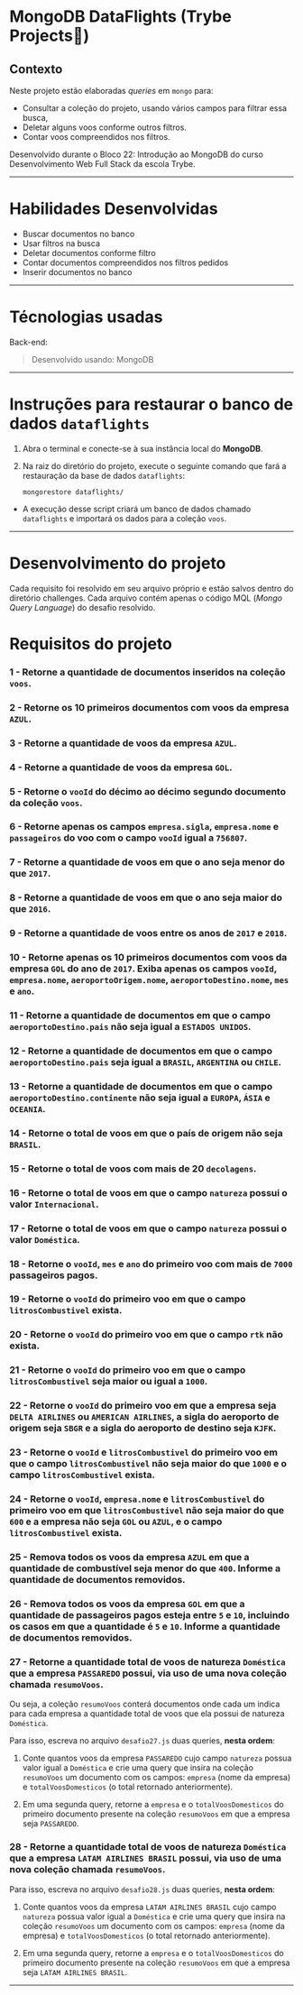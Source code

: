 # MongoDB DataFlights (Trybe Projects🚀) 

## Contexto
Neste projeto estão elaboradas _queries_ em `mongo` para:

- Consultar a coleção do projeto, usando vários campos para filtrar essa busca, 
- Deletar alguns voos conforme outros filtros.
- Contar voos compreendidos nos filtros.

Desenvolvido durante o Bloco 22: Introdução ao MongoDB do curso Desenvolvimento Web Full Stack da escola Trybe.

---
# Habilidades Desenvolvidas

- Buscar documentos no banco
- Usar filtros na busca
- Deletar documentos conforme filtro
- Contar documentos compreendidos nos filtros pedidos
- Inserir documentos no banco

---
# Técnologias usadas

Back-end:
> Desenvolvido usando: MongoDB

---

# Instruções para restaurar o banco de dados `dataflights`

1. Abra o terminal e conecte-se à sua instância local do **MongoDB**.

2. Na raiz do diretório do projeto, execute o seguinte comando que fará a restauração da base de dados `dataflights`:
   ```
   mongorestore dataflights/
   ```

- A execução desse script criará um banco de dados chamado `dataflights` e importará os dados para a coleção `voos`.

--- 
# Desenvolvimento do projeto

Cada requisito foi resolvido em seu arquivo próprio e estão salvos dentro do diretório challenges. Cada arquivo contém apenas o código MQL (_Mongo Query Language_) do desafio resolvido. 

# Requisitos do projeto
  ### 1 - Retorne a quantidade de documentos inseridos na coleção `voos`.

  ### 2 - Retorne os 10 primeiros documentos com voos da empresa `AZUL`.

  ### 3 - Retorne a quantidade de voos da empresa `AZUL`.

  ### 4 - Retorne a quantidade de voos da empresa `GOL`.

  ### 5 - Retorne o `vooId` do décimo ao décimo segundo documento da coleção `voos`.

  ### 6 - Retorne apenas os campos `empresa.sigla`, `empresa.nome` e `passageiros` do voo com o campo `vooId` igual a `756807`.

  ### 7 - Retorne a quantidade de voos em que o ano seja menor do que `2017`.

  ### 8 - Retorne a quantidade de voos em que o ano seja maior do que `2016`.

  ### 9 - Retorne a quantidade de voos entre os anos de `2017` e `2018`.

  ### 10 - Retorne apenas os **10** primeiros documentos com voos da empresa `GOL` do ano de `2017`. Exiba apenas os campos `vooId`, `empresa.nome`, `aeroportoOrigem.nome`, `aeroportoDestino.nome`, `mes` e `ano`.

  ### 11 - Retorne a quantidade de documentos em que o campo `aeroportoDestino.pais` não seja igual a `ESTADOS UNIDOS`.

  ### 12 - Retorne a quantidade de documentos em que o campo `aeroportoDestino.pais` seja igual a `BRASIL`, `ARGENTINA` ou `CHILE`.

  ### 13 - Retorne a quantidade de documentos em que o campo `aeroportoDestino.continente` não seja igual a `EUROPA`, `ÁSIA` e `OCEANIA`.

  ### 14 - Retorne o total de voos em que o país de origem não seja `BRASIL`.

  ### 15 - Retorne o total de voos com mais de 20 `decolagens`.

  ### 16 - Retorne o total de voos em que o campo `natureza` possui o valor `Internacional`.

  ### 17 - Retorne o total de voos em que o campo `natureza` possui o valor `Doméstica`.

  ### 18 - Retorne o `vooId`, `mes` e `ano` do primeiro voo com mais de `7000` passageiros pagos.

  ### 19 - Retorne o `vooId` do primeiro voo em que o campo `litrosCombustivel` exista.

  ### 20 - Retorne o `vooId` do primeiro voo em que o campo `rtk` não exista.

  ### 21 - Retorne o `vooId` do primeiro voo em que o campo `litrosCombustivel` seja maior ou igual a `1000`.

  ### 22 - Retorne o `vooId` do primeiro voo em que a empresa seja `DELTA AIRLINES` ou `AMERICAN AIRLINES`, a sigla do aeroporto de origem seja `SBGR` e a sigla do aeroporto de destino seja `KJFK`.

  ### 23 - Retorne o `vooId` e `litrosCombustivel` do primeiro voo em que o campo `litrosCombustivel` **não seja maior do que** `1000` e o campo `litrosCombustivel` exista.

  ### 24 - Retorne o `vooId`, `empresa.nome` e `litrosCombustivel` do primeiro voo em que `litrosCombustivel` **não seja maior do que** `600` **e** a empresa **não seja** `GOL` **ou** `AZUL`, **e** o campo `litrosCombustivel` exista.

  ### 25 - Remova todos os voos da empresa `AZUL` em que a quantidade de combustível seja menor do que `400`. Informe a quantidade de documentos removidos.

  ### 26 - Remova todos os voos da empresa `GOL` em que a quantidade de passageiros pagos esteja entre `5` e `10`, incluindo os casos em que a quantidade é `5` e `10`. Informe a quantidade de documentos removidos.

  ### 27 - Retorne a quantidade total de voos de natureza `Doméstica` que a empresa `PASSAREDO` possui, via uso de uma nova coleção chamada `resumoVoos`.

Ou seja, a coleção `resumoVoos` conterá documentos onde cada um indica para cada empresa a quantidade total de voos que ela possui de natureza `Doméstica`.

Para isso, escreva no arquivo `desafio27.js` duas queries, **nesta ordem**:

1. Conte quantos voos da empresa `PASSAREDO` cujo campo `natureza` possua valor igual a `Doméstica` e crie uma query que insira na coleção `resumoVoos` um documento com os campos: `empresa` (nome da empresa) e `totalVoosDomesticos` (o total retornado anteriormente).

2. Em uma segunda query, retorne a `empresa` e o `totalVoosDomesticos` do primeiro documento presente na coleção `resumoVoos` em que a empresa seja `PASSAREDO`.

  ### 28 - Retorne a quantidade total de voos de natureza `Doméstica` que a empresa `LATAM AIRLINES BRASIL` possui, via uso de uma nova coleção chamada `resumoVoos`.

Para isso, escreva no arquivo `desafio28.js` duas queries, **nesta ordem**:

1. Conte quantos voos da empresa `LATAM AIRLINES BRASIL` cujo campo `natureza` possua valor igual a `Doméstica` e crie uma query que insira na coleção `resumoVoos` um documento com os campos: `empresa` (nome da empresa) e `totalVoosDomesticos` (o total retornado anteriormente).

2. Em uma segunda query, retorne a `empresa` e o `totalVoosDomesticos` do primeiro documento presente na coleção `resumoVoos` em que a empresa seja `LATAM AIRLINES BRASIL`.
---
